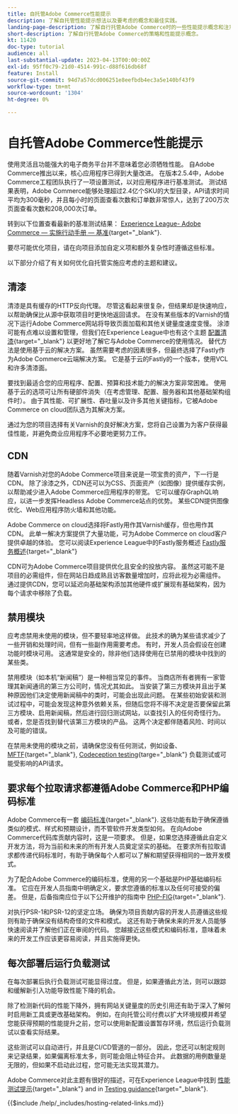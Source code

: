 ```yaml
---
title: 自托管Adobe Commerce性能提示
description: 了解自托管性能提示想法以及要考虑的概念和最佳实践。
landing-page-description: 了解自行托管Adobe Commerce时的一些性能提示概念和注意事项。
short-description: 了解自行托管Adobe Commerce的策略和性能提示概念。
kt: 11420
doc-type: tutorial
audience: all
last-substantial-update: 2023-04-13T00:00:00Z
exl-id: 95ff0c79-21d0-4514-991c-d88f616db68f
feature: Install
source-git-commit: 94d7a57dcd006251e8eefbdb4ec3a5e140bf43f9
workflow-type: tm+mt
source-wordcount: '1304'
ht-degree: 0%

---
```


# 自托管Adobe Commerce性能提示

使用灵活且功能强大的电子商务平台并不意味着您必须牺牲性能。 自Adobe Commerce推出以来，核心应用程序已得到大量改进。 在版本2.5.4中，Adobe Commerce工程团队执行了一项设置测试，以对应用程序进行基准测试。 测试结果表明，Adobe Commerce能够处理超过2.4亿个SKU的大型目录，API请求时间平均为300毫秒，并且每小时的页面查看次数和订单数非常惊人，达到了200万次页面查看次数和208,000次订单。

转到以下位置查看最新的基准测试结果： [Experience League- Adobe Commerce — 实施行动手册 — 基准](https://experienceleague.adobe.com/docs/commerce-operations/implementation-playbook/infrastructure/performance/benchmarks.html){target="_blank"}.

要尽可能优化项目，请在向项目添加自定义项和额外复杂性时遵循这些标准。

以下部分介绍了有关如何优化自托管实施应考虑的主题和建议。

## 清漆

清漆是具有缓存的HTTP反向代理。 尽管这看起来很复杂，但结果却是快速响应，以帮助确保比从源中获取项目时更快地返回请求。 在没有某些版本的Varnish的情况下运行Adobe Commerce网站将导致页面加载和其他关键量度速度变慢。 涂漆可能有点难以设置和管理，但我们在Experience League中也有这个主题 [配置清漆](https://experienceleague.adobe.com/docs/commerce-operations/configuration-guide/cache/varnish/config-varnish.html){target="_blank"} 以更好地了解它与Adobe Commerce的使用情况。 替代方法是使用基于云的解决方案。 虽然需要考虑的因素很多，但最终选择了Fastly作为Adobe Commerce云端解决方案。 它是基于云的Fastly的一个版本，使用VCL和许多清漆面。

要找到最适合您的应用程序、配置、预算和技术能力的解决方案非常困难。 使用基于云的选项可让所有硬部件消失（在考虑管理、配置、服务器和其他基础架构组件时）。 由于其性能、可扩展性、吞吐量以及许多其他关键指标，它被Adobe Commerce on cloud团队选为其解决方案。

通过为您的项目选择有关Varnish的良好解决方案，您将自己设置为为客户获得最佳性能，并避免商业应用程序不必要地更努力工作。

## CDN

随着Varnish对您的Adobe Commerce项目来说是一项宝贵的资产，下一行是CDN。 除了涂漆之外，CDN还可以为CSS、页面资产（如图像）提供缓存实例，以帮助减少进入Adobe Commerce应用程序的带宽。 它可以缓存GraphQL响应，以进一步发挥Headless Adobe Commerce站点的优势。 某些CDN提供图像优化、Web应用程序防火墙和其他功能。

Adobe Commerce on cloud选择将Fastly用作其Varnish缓存，但也用作其CDN。 此单一解决方案提供了大量功能，可为Adobe Commerce on cloud客户提供卓越的体验。 您可以阅读Experience League中的Fastly服务概述 [Fastly服务概述](https://experienceleague.adobe.com/docs/commerce-cloud-service/user-guide/cdn/fastly.html){target="_blank"}

CDN可为Adobe Commerce项目提供优化且安全的投放内容。 虽然这可能不是项目的必需组件，但在网站日趋成熟且访客数量增加时，应将此视为必需组件。 通过提供CDN，您可以延迟向基础架构添加其他硬件或扩展现有基础架构，因为每个请求中移除了负载。

## 禁用模块

应考虑禁用未使用的模块，但不要轻率地这样做。 此技术的确为某些请求减少了一些开销和处理时间，但有一些副作用需要考虑。 有时，开发人员会假设在创建功能时模块可用。 这通常是安全的，除非他们选择使用在已禁用的模块中找到的某些类。

禁用模块（如本机“新闻稿”）是一种相当常见的事件。 当商店所有者拥有一家管理其新闻通讯的第三方公司时，情况尤其如此。 当安装了第三方模块并且出于某种原因他们决定使用新闻稿中的类时，可能会出现此问题。 在某些初始安装和测试过程中，可能会发现这种意外依赖关系，但随后您将不得不决定是否要保留此第三方模块、启用新闻稿，然后进行回归测试网站，以查找引入的任何奇怪行为。 或者，您是否找到替代该第三方模块的产品。 这两个决定都伴随着风险、时间以及可能的错误。

在禁用未使用的模块之前，请确保您没有任何测试，例如设备、 [MFTF](https://developer.adobe.com/commerce/cloud-tools/docker/test/application-testing/){target="_blank"}, [Codeception testing](https://developer.adobe.com/commerce/cloud-tools/docker/test/code-testing/){targe="_blank"} 负载测试或可能受影响的API请求。

## 要求每个拉取请求都遵循Adobe Commerce和PHP编码标准

Adobe Commerce有一套 [编码标准](https://developer.adobe.com/commerce/php/coding-standards/){target="_blank"}. 这些功能有助于确保遵循类似的模式、样式和预期设计，而不管软件开发类型如何。 在向Adobe Commerce代码库贡献内容时，这是一项要求。 但是，如果您选择遵循此自定义开发方法，将为当前和未来的所有开发人员奠定坚实的基础。 在要求所有拉取请求都传递代码标准时，有助于确保每个人都可以了解和期望获得相同的一致开发模式。

为了配合Adobe Commerce的编码标准，使用的另一个基础是PHP基础编码标准。 它应在开发人员指南中明确定义，要求您遵循的标准以及任何可接受的偏差。 但是，后备指南应位于以下公开维护的指南中 [PHP-FIG](https://www.php-fig.org){target="_blank"}.

对执行PSR-1和PSR-12的坚定立场。 确保为项目贡献内容的开发人员遵循这些规则有助于确保没有结构奇怪的文件和模式。 这还有助于确保未来的开发人员能够快速阅读并了解他们正在审阅的代码。 您越接近这些模式和编码标准，意味着未来的开发工作应该更容易阅读，并且实施得更快。

## 每次部署后运行负载测试

在每次部署后执行负载测试可能显得过度。 但是，如果遵循此方法，则可以跟踪和缓解新引入功能导致性能下降的机会。

除了检测新代码的性能下降外，拥有网站关键量度的历史引用还有助于深入了解何时启用新工具或更改基础架构。 例如，在向托管公司付费以扩大环境规模并希望您能获得预期的性能提升之前，您可以使用新配置设置暂存环境，然后运行负载测试以查看实际结果。

这些测试可以自动进行，并且是CI/CD管道的一部分。 因此，您还可以制定规则来记录结果，如果偏离标准太多，则可能会阻止特征合并。 此数据的用例数量是无限的，但如果不启动此过程，您可能无法实现其潜力。

Adobe Commerce对此主题有很好的描述，可在Experience League中找到 [性能测试提示](https://experienceleague.adobe.com/docs/commerce-operations/deliver-commerce-at-scale/launch.html){target="_blank"} and in [Testing guidance](https://experienceleague.adobe.com/docs/commerce-cloud-service/user-guide/develop/test/guidance.html){target="_blank"}.

{{$include /help/_includes/hosting-related-links.md}}
